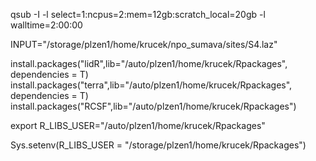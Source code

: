 qsub -I -l select=1:ncpus=2:mem=12gb:scratch_local=20gb -l walltime=2:00:00

INPUT="/storage/plzen1/home/krucek/npo_sumava/sites/S4.laz"

install.packages("lidR",lib="/auto/plzen1/home/krucek/Rpackages", dependencies = T)
install.packages("terra",lib="/auto/plzen1/home/krucek/Rpackages", dependencies = T)
install.packages("RCSF",lib="/auto/plzen1/home/krucek/Rpackages")

export R_LIBS_USER="/auto/plzen1/home/krucek/Rpackages"

Sys.setenv(R_LIBS_USER = "/storage/plzen1/home/krucek/Rpackages")